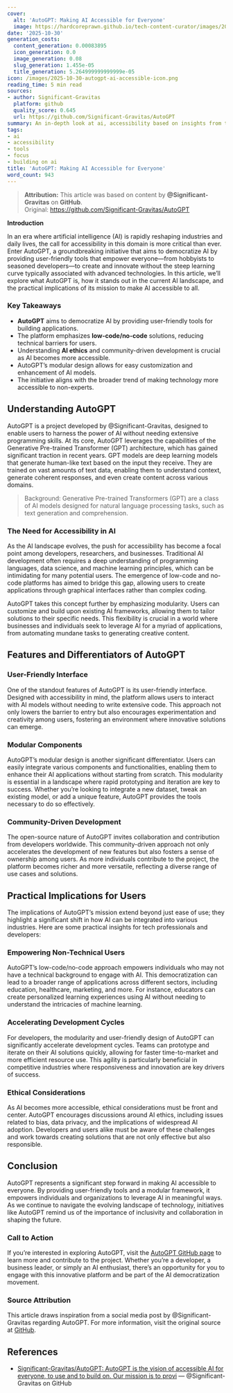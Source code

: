 ```yaml
---
cover:
  alt: 'AutoGPT: Making AI Accessible for Everyone'
  image: https://hardcoreprawn.github.io/tech-content-curator/images/2025-10-30-autogpt-ai-accessible.png
date: '2025-10-30'
generation_costs:
  content_generation: 0.00083895
  icon_generation: 0.0
  image_generation: 0.08
  slug_generation: 1.455e-05
  title_generation: 5.264999999999999e-05
icon: /images/2025-10-30-autogpt-ai-accessible-icon.png
reading_time: 5 min read
sources:
- author: Significant-Gravitas
  platform: github
  quality_score: 0.645
  url: https://github.com/Significant-Gravitas/AutoGPT
summary: An in-depth look at ai, accessibility based on insights from the tech community.
tags:
- ai
- accessibility
- tools
- focus
- building on ai
title: 'AutoGPT: Making AI Accessible for Everyone'
word_count: 943
---
```


> **Attribution:** This article was based on content by **@Significant-Gravitas** on **GitHub**.  
> Original: https://github.com/Significant-Gravitas/AutoGPT

**Introduction**

In an era where artificial intelligence (AI) is rapidly reshaping industries and daily lives, the call for accessibility in this domain is more critical than ever. Enter AutoGPT, a groundbreaking initiative that aims to democratize AI by providing user-friendly tools that empower everyone—from hobbyists to seasoned developers—to create and innovate without the steep learning curve typically associated with advanced technologies. In this article, we’ll explore what AutoGPT is, how it stands out in the current AI landscape, and the practical implications of its mission to make AI accessible to all.

### Key Takeaways
- **AutoGPT** aims to democratize AI by providing user-friendly tools for building applications.
- The platform emphasizes **low-code/no-code** solutions, reducing technical barriers for users.
- Understanding **AI ethics** and community-driven development is crucial as AI becomes more accessible.
- AutoGPT’s modular design allows for easy customization and enhancement of AI models.
- The initiative aligns with the broader trend of making technology more accessible to non-experts.

## Understanding AutoGPT

AutoGPT is a project developed by @Significant-Gravitas, designed to enable users to harness the power of AI without needing extensive programming skills. At its core, AutoGPT leverages the capabilities of the Generative Pre-trained Transformer (GPT) architecture, which has gained significant traction in recent years. GPT models are deep learning models that generate human-like text based on the input they receive. They are trained on vast amounts of text data, enabling them to understand context, generate coherent responses, and even create content across various domains.

> Background: Generative Pre-trained Transformers (GPT) are a class of AI models designed for natural language processing tasks, such as text generation and comprehension.

### The Need for Accessibility in AI

As the AI landscape evolves, the push for accessibility has become a focal point among developers, researchers, and businesses. Traditional AI development often requires a deep understanding of programming languages, data science, and machine learning principles, which can be intimidating for many potential users. The emergence of low-code and no-code platforms has aimed to bridge this gap, allowing users to create applications through graphical interfaces rather than complex coding.

AutoGPT takes this concept further by emphasizing modularity. Users can customize and build upon existing AI frameworks, allowing them to tailor solutions to their specific needs. This flexibility is crucial in a world where businesses and individuals seek to leverage AI for a myriad of applications, from automating mundane tasks to generating creative content.

## Features and Differentiators of AutoGPT

### User-Friendly Interface

One of the standout features of AutoGPT is its user-friendly interface. Designed with accessibility in mind, the platform allows users to interact with AI models without needing to write extensive code. This approach not only lowers the barrier to entry but also encourages experimentation and creativity among users, fostering an environment where innovative solutions can emerge.

### Modular Components

AutoGPT’s modular design is another significant differentiator. Users can easily integrate various components and functionalities, enabling them to enhance their AI applications without starting from scratch. This modularity is essential in a landscape where rapid prototyping and iteration are key to success. Whether you’re looking to integrate a new dataset, tweak an existing model, or add a unique feature, AutoGPT provides the tools necessary to do so effectively.

### Community-Driven Development

The open-source nature of AutoGPT invites collaboration and contribution from developers worldwide. This community-driven approach not only accelerates the development of new features but also fosters a sense of ownership among users. As more individuals contribute to the project, the platform becomes richer and more versatile, reflecting a diverse range of use cases and solutions.

## Practical Implications for Users

The implications of AutoGPT’s mission extend beyond just ease of use; they highlight a significant shift in how AI can be integrated into various industries. Here are some practical insights for tech professionals and developers:

### Empowering Non-Technical Users

AutoGPT’s low-code/no-code approach empowers individuals who may not have a technical background to engage with AI. This democratization can lead to a broader range of applications across different sectors, including education, healthcare, marketing, and more. For instance, educators can create personalized learning experiences using AI without needing to understand the intricacies of machine learning.

### Accelerating Development Cycles

For developers, the modularity and user-friendly design of AutoGPT can significantly accelerate development cycles. Teams can prototype and iterate on their AI solutions quickly, allowing for faster time-to-market and more efficient resource use. This agility is particularly beneficial in competitive industries where responsiveness and innovation are key drivers of success.

### Ethical Considerations

As AI becomes more accessible, ethical considerations must be front and center. AutoGPT encourages discussions around AI ethics, including issues related to bias, data privacy, and the implications of widespread AI adoption. Developers and users alike must be aware of these challenges and work towards creating solutions that are not only effective but also responsible.

## Conclusion

AutoGPT represents a significant step forward in making AI accessible to everyone. By providing user-friendly tools and a modular framework, it empowers individuals and organizations to leverage AI in meaningful ways. As we continue to navigate the evolving landscape of technology, initiatives like AutoGPT remind us of the importance of inclusivity and collaboration in shaping the future.

### Call to Action

If you’re interested in exploring AutoGPT, visit the [AutoGPT GitHub page](https://github.com/Significant-Gravitas/AutoGPT) to learn more and contribute to the project. Whether you’re a developer, a business leader, or simply an AI enthusiast, there’s an opportunity for you to engage with this innovative platform and be part of the AI democratization movement.

### Source Attribution

This article draws inspiration from a social media post by @Significant-Gravitas regarding AutoGPT. For more information, visit the original source at [GitHub](https://github.com/Significant-Gravitas/AutoGPT).

## References

- [Significant-Gravitas/AutoGPT: AutoGPT is the vision of accessible AI for everyone, to use and to build on. Our mission is to provi](https://github.com/Significant-Gravitas/AutoGPT) — @Significant-Gravitas on GitHub